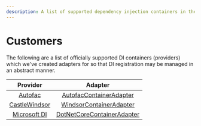 ```yaml
---
description: A list of supported dependency injection containers in the RCommon framework.
---
```


# Customers

The following are a list of officially supported DI containers (providers) which we've created adapters for so that DI registration may be managed in an abstract manner.&#x20;

|                                           Provider                                           |                  Adapter                  |
| :------------------------------------------------------------------------------------------: | :---------------------------------------: |
|                                [Autofac](https://autofac.org)                                |     [AutofacContainerAdapter](sites/)     |
|                [CastleWindsor](http://www.castleproject.org/projects/windsor/)               |   [WindsorContainerAdapter](profiles.md)  |
| [Microsoft DI](https://docs.microsoft.com/en-us/dotnet/core/extensions/dependency-injection) | [DotNetCoreContainerAdapter](../pages.md) |
